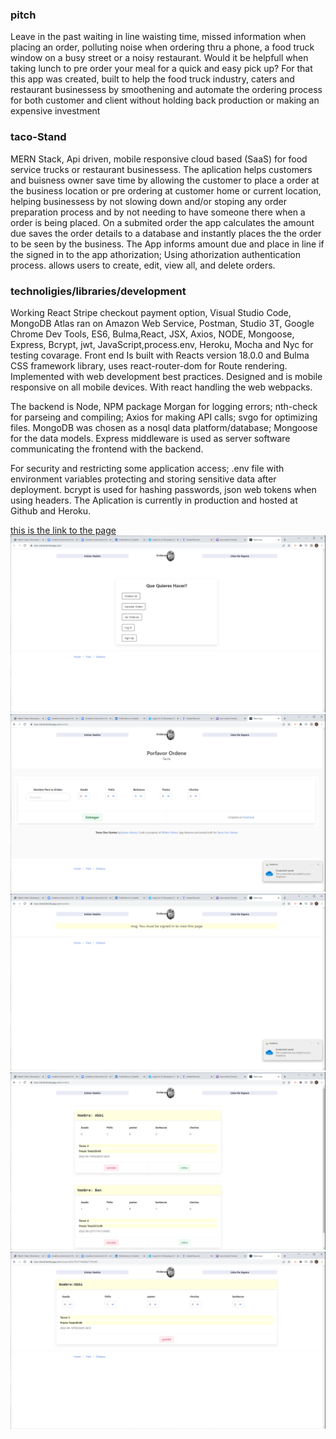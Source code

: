 ### pitch
Leave in the past waiting in line waisting time, missed information when placing an order, polluting noise when ordering thru a phone, a food truck window on a busy street or a noisy restaurant.
Would it be helpfull when taking lunch to pre order your meal for a quick and easy pick up?
For that this app was created, built to help the food truck industry, caters and restaurant businessess by smoothening and automate the ordering process for both customer and client without holding back production or making an expensive investment
 
### taco-Stand
MERN Stack, Api driven, mobile responsive cloud based (SaaS) for food service trucks or restaurant businessess. The aplication helps customers and buisness owner save time by allowing the customer to place a order at the business location or pre ordering at customer home or current location, helping businessess by not slowing down and/or stoping any order preparation process and by not needing to have someone there when a order is being placed. 
On a submited order the app calculates the amount due saves the order details to a database and instantly places the the order to be seen by the business. The App informs amount due and place in line if the signed in to the app athorization; Using athorization authentication process. allows users to create, edit, view all, and delete orders.
### technoligies/libraries/development
Working React Stripe checkout payment option, Visual Studio Code, MongoDB Atlas ran on Amazon Web Service, Postman, Studio 3T, Google Chrome Dev Tools, ES6, Bulma,React, JSX, Axios, NODE, Mongoose, Express, Bcrypt, jwt, JavaScript,process.env, Heroku, Mocha and Nyc for testing covarage.
 Front end Is built with Reacts version 18.0.0  and Bulma CSS framework library, uses react-router-dom for Route rendering. Implemented with web development best practices. Designed and is mobile responsive on all mobile devices. With react handling the web webpacks. 

 The backend is Node, NPM package Morgan for logging errors; nth-check for parseing and compiling; Axios for making API calls; svgo for optimizing files. MongoDB was chosen as a nosql data platform/database; Mongoose for the data models. Express middleware  is used as server software communicating the frontend with the backend.
 
 For security and restricting some application access; .env file with environment variables protecting and storing sensitive data after deployment. bcrypt is used for hashing passwords, json web tokens when using headers. The Aplication is currently in production and hosted at Github and Heroku.
 
[this is the link to the page](https://taco-stand.herokuapp.com/)
![screenshot](/client/public/images/casa.png)
![screenshot](/client/public/images/ordenar.png)
![screenshot](/client/public/images/auth.png)
![screenshot](/client/public/images/alloredens.png)
![screenshot](/client/public/images/edit.png)

